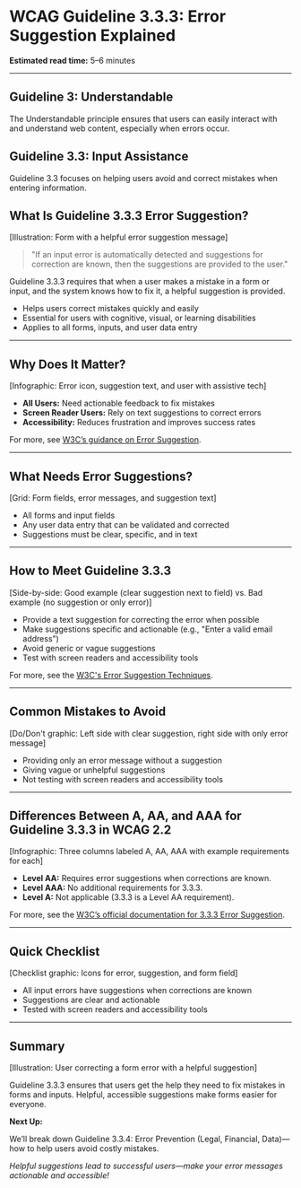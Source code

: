 <!--
title: WCAG Guideline 3.3.3: Error Suggestion Explained
series: Making the Web Accessible for All
description: A practical guide to WCAG Guideline 3.3.3 (Error Suggestion)—what it means, why it matters, and how to help users fix mistakes with helpful suggestions.
keywords: wcag 3.3.3, error suggestion, accessibility, web standards, form validation, user experience
image: wcag-3-3-3-error-suggestion.png
imageAlt: Illustration of a form with a helpful error suggestion message
-->

# **WCAG Guideline 3.3.3: Error Suggestion Explained**

**Estimated read time:** 5–6 minutes

---

## **Guideline 3: Understandable**

The Understandable principle ensures that users can easily interact with and understand web content, especially when errors occur.

## **Guideline 3.3: Input Assistance**

Guideline 3.3 focuses on helping users avoid and correct mistakes when entering information.

## **What Is Guideline 3.3.3 Error Suggestion?**

[Illustration: Form with a helpful error suggestion message]

> "If an input error is automatically detected and suggestions for correction are known, then the suggestions are provided to the user."

Guideline 3.3.3 requires that when a user makes a mistake in a form or input, and the system knows how to fix it, a helpful suggestion is provided.

- Helps users correct mistakes quickly and easily
- Essential for users with cognitive, visual, or learning disabilities
- Applies to all forms, inputs, and user data entry

---

## **Why Does It Matter?**

[Infographic: Error icon, suggestion text, and user with assistive tech]

- **All Users:** Need actionable feedback to fix mistakes
- **Screen Reader Users:** Rely on text suggestions to correct errors
- **Accessibility:** Reduces frustration and improves success rates

For more, see [W3C’s guidance on Error Suggestion](https://www.w3.org/WAI/WCAG22/Understanding/error-suggestion.html).

---

## **What Needs Error Suggestions?**

[Grid: Form fields, error messages, and suggestion text]

- All forms and input fields
- Any user data entry that can be validated and corrected
- Suggestions must be clear, specific, and in text

---

## **How to Meet Guideline 3.3.3**

[Side-by-side: Good example (clear suggestion next to field) vs. Bad example (no suggestion or only error)]

- Provide a text suggestion for correcting the error when possible
- Make suggestions specific and actionable (e.g., "Enter a valid email address")
- Avoid generic or vague suggestions
- Test with screen readers and accessibility tools

For more, see the [W3C's Error Suggestion Techniques](https://www.w3.org/WAI/WCAG22/Techniques/general/G85).

---

## **Common Mistakes to Avoid**

[Do/Don't graphic: Left side with clear suggestion, right side with only error message]

- Providing only an error message without a suggestion
- Giving vague or unhelpful suggestions
- Not testing with screen readers and accessibility tools

---

## **Differences Between A, AA, and AAA for Guideline 3.3.3 in WCAG 2.2**

[Infographic: Three columns labeled A, AA, AAA with example requirements for each]

- **Level AA:** Requires error suggestions when corrections are known.
- **Level AAA:** No additional requirements for 3.3.3.
- **Level A:** Not applicable (3.3.3 is a Level AA requirement).

For more, see the [W3C’s official documentation for 3.3.3 Error Suggestion](https://www.w3.org/WAI/WCAG22/Understanding/error-suggestion.html).

---

## **Quick Checklist**

[Checklist graphic: Icons for error, suggestion, and form field]

- All input errors have suggestions when corrections are known
- Suggestions are clear and actionable
- Tested with screen readers and accessibility tools

---

## **Summary**

[Illustration: User correcting a form error with a helpful suggestion]

Guideline 3.3.3 ensures that users get the help they need to fix mistakes in forms and inputs. Helpful, accessible suggestions make forms easier for everyone.

**Next Up:**

We’ll break down Guideline 3.3.4: Error Prevention (Legal, Financial, Data)—how to help users avoid costly mistakes.

*Helpful suggestions lead to successful users—make your error messages actionable and accessible!*
